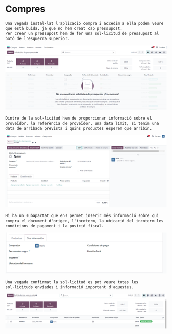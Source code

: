 # Compres
    Una vegada instal·lat l'aplicació compra i accedim a ella podem veure que està buida, ja que no hem creat cap pressupost. 
    Per crear un pressupost hem de fer una sol·licitud de pressupost al botó de l'esquerra superior.
![Imatge 1](imatges/Img1.PNG)

    Dintre de la sol·licitud hem de proporcionar informació sobre el proveïdor, la referència de proveïdor, una data límit, si tenim una data de arribada prevista i quins productes esperem que arribin.
![Imatge 2](imatges/Img2.PNG)

    Hi ha un subapartat que ens permet inserir més informació sobre qui compra el document d'origen, l'incoterm, la ubicació del incoterm les condicions de pagament i la posició fiscal.
![Imatge 3](imatges/Img3.PNG)

    Una vegada confirmat la sol·licitud es pot veure totes les sol·licituds enviades i informació important d'aquestes.
![Imatge 4](imatges/Img4.PNG)

</body>
</html>